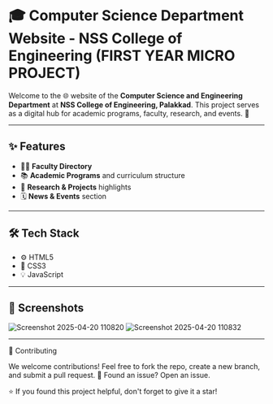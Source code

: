 # 🎓 Computer Science Department Website - NSS College of Engineering (FIRST YEAR MICRO PROJECT)

Welcome to the 🌐 website of the **Computer Science and Engineering Department** at **NSS College of Engineering, Palakkad**. This project serves as a digital hub for academic programs, faculty, research, and events. 🏫

---

## ✨ Features

- 🧑‍🏫 **Faculty Directory** 
- 📚 **Academic Programs** and curriculum structure
- 🔬 **Research & Projects** highlights
- 🗓️ **News & Events** section

---

## 🛠️ Tech Stack

- ⚙️ HTML5
- 🎨 CSS3
- 💡 JavaScript  

---

## 📸 Screenshots

![Screenshot 2025-04-20 110820](https://github.com/user-attachments/assets/96b8607c-64f1-42c1-80be-c7db452ebb49)
![Screenshot 2025-04-20 110832](https://github.com/user-attachments/assets/b11ed11b-4b09-4323-a511-9a58e9bd6504)


---

🤝 Contributing

We welcome contributions! Feel free to fork the repo, create a new branch, and submit a pull request. 🙌
Found an issue? Open an issue.

⭐ If you found this project helpful, don't forget to give it a star!
